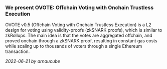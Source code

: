 ### We present OVOTE: Offchain Voting with Onchain Trustless Execution

OVOTE v0.5 (Offchain Voting with Onchain Trustless Execution) is a L2 design for voting using validity-proofs (zkSNARK proofs), which is similar to zkRollups. The main idea is that the votes are aggregated offchain, and proved onchain through a zkSNARK proof, resulting in constant gas costs while scaling up to thousands of voters through a single Ethereum transaction.


*2022-06-21 by arnaucube*
